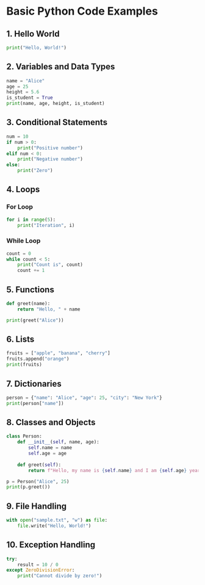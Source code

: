 # Basic Python Code Examples

## 1. Hello World
```python
print("Hello, World!")
```

## 2. Variables and Data Types
```python
name = "Alice"
age = 25
height = 5.6
is_student = True
print(name, age, height, is_student)
```

## 3. Conditional Statements
```python
num = 10
if num > 0:
    print("Positive number")
elif num < 0:
    print("Negative number")
else:
    print("Zero")
```

## 4. Loops
### For Loop
```python
for i in range(5):
    print("Iteration", i)
```

### While Loop
```python
count = 0
while count < 5:
    print("Count is", count)
    count += 1
```

## 5. Functions
```python
def greet(name):
    return "Hello, " + name

print(greet("Alice"))
```

## 6. Lists
```python
fruits = ["apple", "banana", "cherry"]
fruits.append("orange")
print(fruits)
```

## 7. Dictionaries
```python
person = {"name": "Alice", "age": 25, "city": "New York"}
print(person["name"])
```

## 8. Classes and Objects
```python
class Person:
    def __init__(self, name, age):
        self.name = name
        self.age = age
    
    def greet(self):
        return f"Hello, my name is {self.name} and I am {self.age} years old."

p = Person("Alice", 25)
print(p.greet())
```

## 9. File Handling
```python
with open("sample.txt", "w") as file:
    file.write("Hello, World!")
```

## 10. Exception Handling
```python
try:
    result = 10 / 0
except ZeroDivisionError:
    print("Cannot divide by zero!")